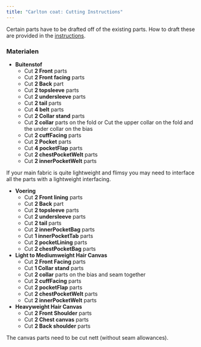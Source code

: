 ```yaml
---
title: "Carlton coat: Cutting Instructions"
---
```


<Note>

Certain parts have to be drafted off of the existing parts. How to draft these are provided in the [instructions](/docs/patterns/carlton/instructions).

</Note>

### Materialen

- **Buitenstof**
  - Cut **2 Front** parts
  - Cut **2 Front facing** parts
  - Cut **2 Back** part
  - Cut **2 topsleeve** parts
  - Cut **2 undersleeve** parts
  - Cut **2 tail** parts
  - Cut **4 belt** parts
  - Cut **2 Collar stand** parts
  - Cut **2 collar** parts on the fold or Cut the upper collar on the fold and the under collar on the bias
  - Cut **2 cuffFacing** parts
  - Cut **2 Pocket** parts
  - Cut **4 pocketFlap** parts
  - Cut **2 chestPocketWelt** parts
  - Cut **2 innerPocketWelt** parts

<Note>

If your main fabric is quite lightweight and flimsy you may need to interface all the parts with a lightweight interfacing.

</Note>

- **Voering**
  - Cut **2 Front lining** parts
  - Cut **2 Back** part
  - Cut **2 topsleeve** parts
  - Cut **2 undersleeve** parts
  - Cut **2 tail** parts
  - Cut **2 innerPocketBag** parts
  - Cut **1 innerPocketTab** parts
  - Cut **2 pocketLining** parts
  - Cut **2 chestPocketBag** parts
- **Light to Mediumweight Hair Canvas**
  - Cut **2 Front Facing** parts
  - Cut **1 Collar stand** parts
  - Cut **2 collar** parts on the bias and seam together
  - Cut **2 cuffFacing** parts
  - Cut **2 pocketFlap** parts
  - Cut **2 chestPocketWelt** parts
  - Cut **2 innerPocketWelt** parts
- **Heavyweight Hair Canvas**
  - Cut **2 Front Shoulder** parts
  - Cut **2 Chest canvas** parts
  - Cut **2 Back shoulder** parts

<Note>

The canvas parts need to be cut nett (without seam allowances).

</Note>
